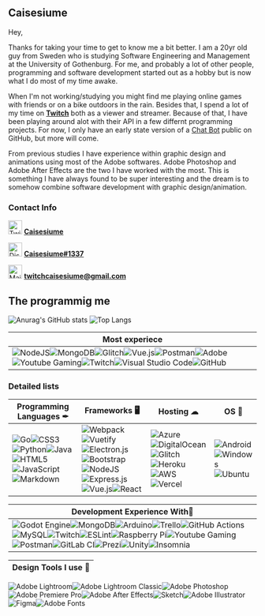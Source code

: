 ## **Caisesiume**

Hey,

Thanks for taking your time to get to know me a bit better.
I am a 20yr old guy from Sweden who is studying Software Engineering and Management at the University of Gothenburg. For me, and probably a lot of other people, programming and software development started out as a hobby but is now what I do most of my time awake. 

When I'm not working/studying you might find me playing online games with friends or on a bike outdoors in the rain. Besides that, I spend a lot of my time on [**Twitch**](https://twitch.tv/) both as a viewer and streamer. Because of that, I have been playing around alot with their API in a few differnt programming projects. For now, I only have an early state version of a [Chat Bot](https://github.com/Caisesiume/CaiBot) public on GitHub, but more will come.

From previous studies I have experience within graphic design and animations using most of the Adobe softwares. Adobe Photoshop and Adobe After Effects are the two I have worked with the most. This is something I have always found to be super interesting and the dream is to somehow combine software development with graphic design/animation.
### Contact Info

<img src="https://upload.wikimedia.org/wikipedia/sco/thumb/9/9f/Twitter_bird_logo_2012.svg/1200px-Twitter_bird_logo_2012.svg.png" alt="Twitter Logo" width="28"/>  [**Caisesiume**](https://twitter.com/caisesiume)

<img src="https://discord.com/assets/3437c10597c1526c3dbd98c737c2bcae.svg" alt="Discord Logo" width="28"/> [**Caisesiume#1337**](https://discordapp.com/users/277883519017943042)

<img src="https://upload.wikimedia.org/wikipedia/commons/thumb/8/8c/Gmail_Icon_%282013-2020%29.svg/2048px-Gmail_Icon_%282013-2020%29.svg.png" alt="Mail logo" width="28"/> **twitchcaisesiume@gmail.com**

## The programmig me

![Anurag's GitHub stats](https://github-readme-stats.vercel.app/api?username=Caisesiume&show_icons=true&theme=synthwave&hide=contribs,issues&count_private=true&border_color=24244f&border_radius=2em&title_color=d9b74c)
![Top Langs](https://github-readme-stats.vercel.app/api/top-langs/?username=Caisesiume&layout=compact&custom_title=Caisesiume's%20Languages&theme=synthwave&border_color=24244f&border_radius=2em&langs_count=3&title_color=d9b74c)

| Most experiece |
| --- | 
| ![NodeJS](https://img.shields.io/badge/node.js-6DA55F?style=for-the-badge&logo=node.js&logoColor=white)![MongoDB](https://img.shields.io/badge/MongoDB-%234ea94b.svg?style=for-the-badge&logo=mongodb&logoColor=white)![Glitch](https://img.shields.io/badge/glitch-%233333FF.svg?style=for-the-badge&logo=glitch&logoColor=white)![Vue.js](https://img.shields.io/badge/vuejs-%2335495e.svg?style=for-the-badge&logo=vuedotjs&logoColor=%234FC08D)![Postman](https://img.shields.io/badge/Postman-FF6C37?style=for-the-badge&logo=postman&logoColor=white)![Adobe](https://img.shields.io/badge/adobe-%23FF0000.svg?style=for-the-badge&logo=adobe&logoColor=white)![Youtube Gaming](https://img.shields.io/badge/Youtube%20Gaming-FF0000?style=for-the-badge&logo=Youtubegaming&logoColor=white)![Twitch](https://img.shields.io/badge/Twitch-9347FF?style=for-the-badge&logo=twitch&logoColor=white)![Visual Studio Code](https://img.shields.io/badge/Visual%20Studio%20Code-0078d7.svg?style=for-the-badge&logo=visual-studio-code&logoColor=white)![GitHub](https://img.shields.io/badge/github-%23121011.svg?style=for-the-badge&logo=github&logoColor=white) |

### Detailed lists

|   Programming Languages ✒	|  Frameworks 🖥	|  Hosting ☁	|  OS 🧠	|
|---	|---	|---	|---	|
| ![Go](https://img.shields.io/badge/go-%2300ADD8.svg?style=for-the-badge&logo=go&logoColor=white)![CSS3](https://img.shields.io/badge/css3-%231572B6.svg?style=for-the-badge&logo=css3&logoColor=white)![Python](https://img.shields.io/badge/python-3670A0?style=for-the-badge&logo=python&logoColor=ffdd54)![Java](https://img.shields.io/badge/java-%23ED8B00.svg?style=for-the-badge&logo=java&logoColor=white)![HTML5](https://img.shields.io/badge/html5-%23E34F26.svg?style=for-the-badge&logo=html5&logoColor=white)![JavaScript](https://img.shields.io/badge/javascript-%23323330.svg?style=for-the-badge&logo=javascript&logoColor=%23F7DF1E)![Markdown](https://img.shields.io/badge/markdown-%23000000.svg?style=for-the-badge&logo=markdown&logoColor=white)|![Webpack](https://img.shields.io/badge/webpack-%238DD6F9.svg?style=for-the-badge&logo=webpack&logoColor=black)![Vuetify](https://img.shields.io/badge/Vuetify-1867C0?style=for-the-badge&logo=vuetify&logoColor=AEDDFF)![Electron.js](https://img.shields.io/badge/Electron-191970?style=for-the-badge&logo=Electron&logoColor=white)![Bootstrap](https://img.shields.io/badge/bootstrap-%23563D7C.svg?style=for-the-badge&logo=bootstrap&logoColor=white)![NodeJS](https://img.shields.io/badge/node.js-6DA55F?style=for-the-badge&logo=node.js&logoColor=white)![Express.js](https://img.shields.io/badge/express.js-%23404d59.svg?style=for-the-badge&logo=express&logoColor=%2361DAFB)![Vue.js](https://img.shields.io/badge/vuejs-%2335495e.svg?style=for-the-badge&logo=vuedotjs&logoColor=%234FC08D)![React](https://img.shields.io/badge/react-%2320232a.svg?style=for-the-badge&logo=react&logoColor=%2361DAFB)|![Azure](https://img.shields.io/badge/azure-%230072C6.svg?style=for-the-badge&logo=azure-devops&logoColor=white)![DigitalOcean](https://img.shields.io/badge/DigitalOcean-%230167ff.svg?style=for-the-badge&logo=digitalOcean&logoColor=white)![Glitch](https://img.shields.io/badge/glitch-%233333FF.svg?style=for-the-badge&logo=glitch&logoColor=white)![Heroku](https://img.shields.io/badge/heroku-%23430098.svg?style=for-the-badge&logo=heroku&logoColor=white)![AWS](https://img.shields.io/badge/AWS-%23FF9900.svg?style=for-the-badge&logo=amazon-aws&logoColor=white)![Vercel](https://img.shields.io/badge/vercel-%23000000.svg?style=for-the-badge&logo=vercel&logoColor=white)|![Android](https://img.shields.io/badge/Android-3DDC84?style=for-the-badge&logo=android&logoColor=white)![Windows](https://img.shields.io/badge/Windows-0078D6?style=for-the-badge&logo=windows&logoColor=white)	![Ubuntu](https://img.shields.io/badge/Ubuntu-E95420?style=for-the-badge&logo=ubuntu&logoColor=white)   	|


| **Development Experience With📌** |
| --- | 
| ![Godot Engine](https://img.shields.io/badge/GODOT-%23FFFFFF.svg?style=for-the-badge&logo=godot-engine)![MongoDB](https://img.shields.io/badge/MongoDB-%234ea94b.svg?style=for-the-badge&logo=mongodb&logoColor=white)![Arduino](https://img.shields.io/badge/-Arduino-00979D?style=for-the-badge&logo=Arduino&logoColor=white)![Trello](https://img.shields.io/badge/Trello-%23026AA7.svg?style=for-the-badge&logo=Trello&logoColor=white)![GitHub Actions](https://img.shields.io/badge/githubactions-%232671E5.svg?style=for-the-badge&logo=githubactions&logoColor=white)![MySQL](https://img.shields.io/badge/mysql-%2300f.svg?style=for-the-badge&logo=mysql&logoColor=white)![Twitch](https://img.shields.io/badge/Twitch-9347FF?style=for-the-badge&logo=twitch&logoColor=white)![ESLint](https://img.shields.io/badge/ESLint-4B3263?style=for-the-badge&logo=eslint&logoColor=white)![Raspberry Pi](https://img.shields.io/badge/-RaspberryPi-C51A4A?style=for-the-badge&logo=Raspberry-Pi)![Youtube Gaming](https://img.shields.io/badge/Youtube%20Gaming-FF0000?style=for-the-badge&logo=Youtubegaming&logoColor=white)![Postman](https://img.shields.io/badge/Postman-FF6C37?style=for-the-badge&logo=postman&logoColor=white)![GitLab CI](https://img.shields.io/badge/GitLabCI-%23181717.svg?style=for-the-badge&logo=gitlab&logoColor=white)![Prezi](https://img.shields.io/badge/Prezi-%23000000.svg?style=for-the-badge&logo=Prezi&logoColor=white)![Unity](https://img.shields.io/badge/unity-%23000000.svg?style=for-the-badge&logo=unity&logoColor=white)![Insomnia](https://img.shields.io/badge/Insomnia-black?style=for-the-badge&logo=insomnia&logoColor=5849BE)|


| **Design Tools I use 🎨** |
| --- | 
![Adobe Lightroom](https://img.shields.io/badge/Adobe%20Lightroom-31A8FF.svg?style=for-the-badge&logo=Adobe%20Lightroom&logoColor=white)![Adobe Lightroom Classic](https://img.shields.io/badge/Adobe%20Lightroom%20Classic-31A8FF.svg?style=for-the-badge&logo=Adobe%20Lightroom%20Classic&logoColor=white)![Adobe Photoshop](https://img.shields.io/badge/adobephotoshop-%2331A8FF.svg?style=for-the-badge&logo=adobephotoshop&logoColor=white)![Adobe Premiere Pro](https://img.shields.io/badge/Adobe%20Premiere%20Pro-9999FF.svg?style=for-the-badge&logo=Adobe%20Premiere%20Pro&logoColor=white)![Adobe After Effects](https://img.shields.io/badge/Adobe%20After%20Effects-9999FF.svg?style=for-the-badge&logo=Adobe%20After%20Effects&logoColor=white)![Sketch](https://img.shields.io/badge/Sketch-FFB387?style=for-the-badge&logo=sketch&logoColor=black)![Adobe Illustrator](https://img.shields.io/badge/adobeillustrator-%23FF9A00.svg?style=for-the-badge&logo=adobeillustrator&logoColor=white)![Figma](https://img.shields.io/badge/figma-%23F24E1E.svg?style=for-the-badge&logo=figma&logoColor=white)![Adobe Fonts](https://img.shields.io/badge/Adobe%20Fonts-000B1D.svg?style=for-the-badge&logo=Adobe%20Fonts&logoColor=white)
